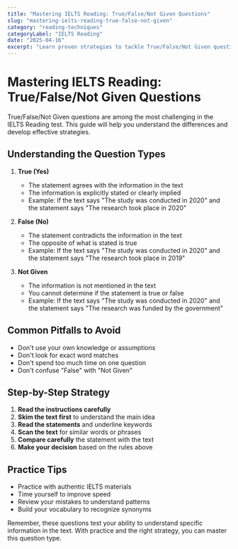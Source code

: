 ```yaml
---
title: "Mastering IELTS Reading: True/False/Not Given Questions"
slug: "mastering-ielts-reading-true-false-not-given"
category: "reading-techniques"
categoryLabel: "IELTS Reading"
date: "2025-04-16"
excerpt: "Learn proven strategies to tackle True/False/Not Given questions in IELTS Reading, with examples and practice tips."
---
```


# Mastering IELTS Reading: True/False/Not Given Questions

True/False/Not Given questions are among the most challenging in the IELTS Reading test. This guide will help you understand the differences and develop effective strategies.

## Understanding the Question Types

1. **True (Yes)**
   - The statement agrees with the information in the text
   - The information is explicitly stated or clearly implied
   - Example: If the text says "The study was conducted in 2020" and the statement says "The research took place in 2020"

2. **False (No)**
   - The statement contradicts the information in the text
   - The opposite of what is stated is true
   - Example: If the text says "The study was conducted in 2020" and the statement says "The research took place in 2019"

3. **Not Given**
   - The information is not mentioned in the text
   - You cannot determine if the statement is true or false
   - Example: If the text says "The study was conducted in 2020" and the statement says "The research was funded by the government"

## Common Pitfalls to Avoid

- Don't use your own knowledge or assumptions
- Don't look for exact word matches
- Don't spend too much time on one question
- Don't confuse "False" with "Not Given"

## Step-by-Step Strategy

1. **Read the instructions carefully**
2. **Skim the text first** to understand the main idea
3. **Read the statements** and underline keywords
4. **Scan the text** for similar words or phrases
5. **Compare carefully** the statement with the text
6. **Make your decision** based on the rules above

## Practice Tips

- Practice with authentic IELTS materials
- Time yourself to improve speed
- Review your mistakes to understand patterns
- Build your vocabulary to recognize synonyms

Remember, these questions test your ability to understand specific information in the text. With practice and the right strategy, you can master this question type. 